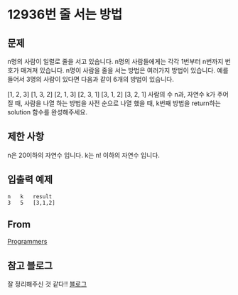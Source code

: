 # 12936번 줄 서는 방법

## 문제

n명의 사람이 일렬로 줄을 서고 있습니다. n명의 사람들에게는 각각 1번부터 n번까지 번호가 매겨져 있습니다. n명이 사람을 줄을 서는 방법은 여러가지 방법이 있습니다. 예를 들어서 3명의 사람이 있다면 다음과 같이 6개의 방법이 있습니다.

[1, 2, 3]
[1, 3, 2]
[2, 1, 3]
[2, 3, 1]
[3, 1, 2]
[3, 2, 1]
사람의 수 n과, 자연수 k가 주어질 때, 사람을 나열 하는 방법을 사전 순으로 나열 했을 때, k번째 방법을 return하는 solution 함수를 완성해주세요.

## 제한 사항

n은 20이하의 자연수 입니다.
k는 n! 이하의 자연수 입니다.

## 입출력 예제

```
n	k	result
3	5	[3,1,2]
```

## From

[Programmers](https://programmers.co.kr/learn/courses/30/lessons/12936)

## 참고 블로그
잘 정리해주신 것 같다!!
[블로그](http://blog.naver.com/PostView.nhn?blogId=jwyoon25&logNo=221347789536&categoryNo=0&parentCategoryNo=0&viewDate=&currentPage=1&postListTopCurrentPage=1&from=postView&userTopListOpen=true&userTopListCount=5&userTopListManageOpen=false&userTopListCurrentPage=1)